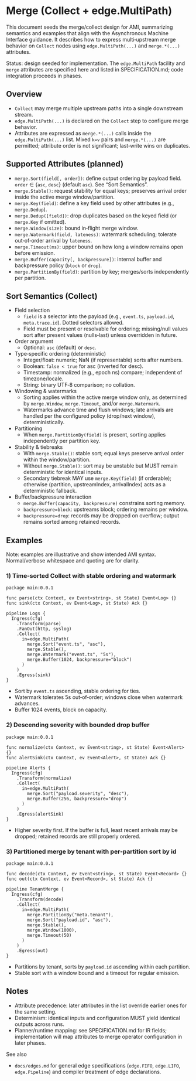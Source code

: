 # Merge (Collect + edge.MultiPath)

This document seeds the merge/collect design for AMI, summarizing semantics and examples that align with the Asynchronous Machine Interface guidance. It describes how to express multi‑upstream merge behavior on `Collect` nodes using `edge.MultiPath(...)` and `merge.*(...)` attributes.

Status: design seeded for implementation. The `edge.MultiPath` facility and `merge` attributes are specified here and listed in SPECIFICATION.md; code integration proceeds in phases.

## Overview

- `Collect` may merge multiple upstream paths into a single downstream stream.
- `edge.MultiPath(...)` is declared on the `Collect` step to configure merge behavior.
- Attributes are expressed as `merge.*(...)` calls inside the `edge.MultiPath(...)` list. Mixed `k=v` pairs and `merge.*(...)` are permitted; attribute order is not significant; last‑write wins on duplicates.

## Supported Attributes (planned)

- `merge.Sort(field[, order])`: define output ordering by payload field. `order` ∈ {`asc`, `desc`} (default `asc`). See “Sort Semantics”.
- `merge.Stable()`: request stability for equal keys; preserves arrival order inside the active merge window/partition.
- `merge.Key(field)`: define a key field used by other attributes (e.g., `merge.Dedup`).
- `merge.Dedup([field])`: drop duplicates based on the keyed field (or `merge.Key` if omitted).
- `merge.Window(size)`: bound in‑flight merge window.
- `merge.Watermark(field, lateness)`: watermark scheduling; tolerate out‑of‑order arrival by `lateness`.
- `merge.Timeout(ms)`: upper bound on how long a window remains open before emission.
- `merge.Buffer(capacity[, backpressure])`: internal buffer and backpressure policy (`block` or `drop`).
- `merge.PartitionBy(field)`: partition by key; merges/sorts independently per partition.

## Sort Semantics (Collect)

- Field selection
  - `field` is a selector into the payload (e.g., `event.ts`, `payload.id`, `meta.trace.id`). Dotted selectors allowed.
  - Field must be present or resolvable for ordering; missing/null values sort after present values (nulls‑last) unless overridden in future.
- Order argument
  - Optional: `asc` (default) or `desc`.
- Type‑specific ordering (deterministic)
  - Integer/float: numeric; NaN (if representable) sorts after numbers.
  - Boolean: `false < true` for asc (inverted for desc).
  - Timestamp: normalized (e.g., epoch ns) compare; independent of timezone/locale.
  - String: binary UTF‑8 comparison; no collation.
- Windowing & watermarks
  - Sorting applies within the active merge window only, as determined by `merge.Window`, `merge.Timeout`, and/or `merge.Watermark`.
  - Watermarks advance time and flush windows; late arrivals are handled per the configured policy (drop/next window), deterministically.
- Partitioning
  - When `merge.PartitionBy(field)` is present, sorting applies independently per partition key.
- Stability & tiebreaks
  - With `merge.Stable()`: stable sort; equal keys preserve arrival order within the window/partition.
  - Without `merge.Stable()`: sort may be unstable but MUST remain deterministic for identical inputs.
  - Secondary tiebreak MAY use `merge.Key(field)` (if orderable); otherwise (partition, upstreamIndex, arrivalIndex) acts as a deterministic fallback.
- Buffer/backpressure interaction
  - `merge.Buffer(capacity, backpressure)` constrains sorting memory.
  - `backpressure=block`: upstreams block; ordering remains per window.
  - `backpressure=drop`: records may be dropped on overflow; output remains sorted among retained records.

## Examples

Note: examples are illustrative and show intended AMI syntax. Normal/verbose whitespace and quoting are for clarity.

### 1) Time‑sorted Collect with stable ordering and watermark

```
package main:0.0.1

func parse(ctx Context, ev Event<string>, st State) Event<Log> {}
func sink(ctx Context, ev Event<Log>, st State) Ack {}

pipeline Logs {
  Ingress(cfg)
    .Transform(parse)
    .FanOut(http, syslog)
    .Collect(
      in=edge.MultiPath(
        merge.Sort("event.ts", "asc"),
        merge.Stable(),
        merge.Watermark("event.ts", "5s"),
        merge.Buffer(1024, backpressure="block")
      )
    )
    .Egress(sink)
}
```

- Sort by `event.ts` ascending, stable ordering for ties.
- Watermark tolerates 5s out‑of‑order; windows close when watermark advances.
- Buffer 1024 events, block on capacity.

### 2) Descending severity with bounded drop buffer

```
package main:0.0.1

func normalize(ctx Context, ev Event<string>, st State) Event<Alert> {}
func alertSink(ctx Context, ev Event<Alert>, st State) Ack {}

pipeline Alerts {
  Ingress(cfg)
    .Transform(normalize)
    .Collect(
      in=edge.MultiPath(
        merge.Sort("payload.severity", "desc"),
        merge.Buffer(256, backpressure="drop")
      )
    )
    .Egress(alertSink)
}
```

- Higher severity first. If the buffer is full, least recent arrivals may be dropped; retained records are still properly ordered.

### 3) Partitioned merge by tenant with per‑partition sort by id

```
package main:0.0.1

func decode(ctx Context, ev Event<string>, st State) Event<Record> {}
func out(ctx Context, ev Event<Record>, st State) Ack {}

pipeline TenantMerge {
  Ingress(cfg)
    .Transform(decode)
    .Collect(
      in=edge.MultiPath(
        merge.PartitionBy("meta.tenant"),
        merge.Sort("payload.id", "asc"),
        merge.Stable(),
        merge.Window(1000),
        merge.Timeout(50)
      )
    )
    .Egress(out)
}
```

- Partitions by tenant, sorts by `payload.id` ascending within each partition.
- Stable sort with a window bound and a timeout for regular emission.

## Notes

- Attribute precedence: later attributes in the list override earlier ones for the same setting.
- Determinism: identical inputs and configuration MUST yield identical outputs across runs.
- Planner/runtime mapping: see SPECIFICATION.md for IR fields; implementation will map attributes to merge operator configuration in later phases.

See also
- `docs/edges.md` for general edge specifications (`edge.FIFO`, `edge.LIFO`, `edge.Pipeline`) and compiler treatment of edge declarations.
